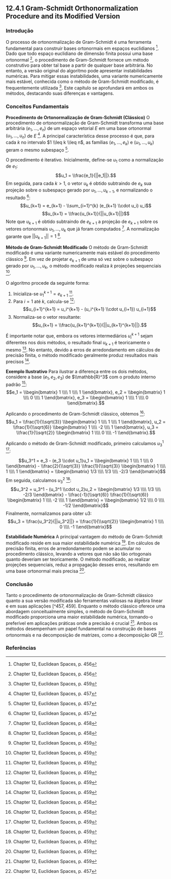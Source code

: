 ## 12.4.1 Gram-Schmidt Orthonormalization Procedure and its Modified Version

### Introdução
O processo de ortonormalização de Gram-Schmidt é uma ferramenta fundamental para construir bases ortonormais em espaços euclidianos [^456]. Dado que todo espaço euclidiano de dimensão finita possui uma base ortonormal [^456], o procedimento de Gram-Schmidt fornece um método construtivo para obter tal base a partir de qualquer base arbitrária. No entanto, a versão original do algoritmo pode apresentar instabilidades numéricas. Para mitigar essas instabilidades, uma variante numericamente mais estável, conhecida como o método de Gram-Schmidt modificado, é frequentemente utilizada [^459]. Este capítulo se aprofundará em ambos os métodos, destacando suas diferenças e vantagens.

### Conceitos Fundamentais

**Procedimento de Ortonormalização de Gram-Schmidt (Clássico)**
O procedimento de ortonormalização de Gram-Schmidt transforma uma base arbitrária $(e_1, ..., e_n)$ de um espaço vetorial $E$ em uma base ortonormal $(u_1, ..., u_n)$ de $E$ [^457]. A principal característica desse processo é que, para cada $k$ no intervalo $1 \\leq k \\leq n$, as famílias $(e_1, ..., e_k)$ e $(u_1, ..., u_k)$ geram o mesmo subespaço [^457].

O procedimento é iterativo. Inicialmente, define-se $u_1$ como a normalização de $e_1$:
$$u_1 = \\frac{e_1}{||e_1||}.$$
Em seguida, para cada $k > 1$, o vetor $u_k$ é obtido subtraindo de $e_k$ sua projeção sobre o subespaço gerado por $u_1, ..., u_{k-1}$, e normalizando o resultado [^457]:
$$u_{k+1} = e_{k+1} - \\sum_{i=1}^{k} (e_{k+1} \\cdot u_i) u_i$$
$$u_{k+1} = \\frac{u_{k+1}}{||u_{k+1}||}$$
Note que $u_{k+1}$ é obtido subtraindo de $e_{k+1}$ a projeção de $e_{k+1}$ sobre os vetores ortonormais $u_1, ..., u_k$ que já foram computados [^458].  A normalização garante que $||u_{k+1}|| = 1$ [^458].

**Método de Gram-Schmidt Modificado**
O método de Gram-Schmidt modificado é uma variante numericamente mais estável do procedimento clássico [^459]. Em vez de projetar $e_{k+1}$ de uma só vez sobre o subespaço gerado por $u_1, ..., u_k$, o método modificado realiza *k* projeções sequenciais [^459].

O algoritmo procede da seguinte forma:
1.  Inicializa-se $u_1^{k+1} = e_{k+1}$ [^459].
2.  Para $i = 1$ até *k*, calcula-se [^459]:
    $$u_{i+1}^{k+1} = u_i^{k+1} - (u_i^{k+1} \\cdot u_{i+1}) u_{i+1}$$
3.  Normaliza-se o vetor resultante:
    $$u_{k+1} = \\frac{u_{k+1}^{k+1}}{||u_{k+1}^{k+1}||}.$$

É importante notar que, embora os vetores intermediários $u_i^{k+1}$ sejam diferentes nos dois métodos, o resultado final $u_{k+1}$ é teoricamente o mesmo [^459]. No entanto, devido a erros de arredondamento em cálculos de precisão finita, o método modificado geralmente produz resultados mais precisos [^459].

**Exemplo Ilustrativo**
Para ilustrar a diferença entre os dois métodos, considere a base $(e_1, e_2, e_3)$ de $\\mathbb{R}^3$ com o produto interno padrão [^458]:
$$e_1 = \\begin{bmatrix} 1 \\\\ 1 \\\\ 1 \\end{bmatrix}, e_2 = \\begin{bmatrix} 1 \\\\ 0 \\\\ 1 \\end{bmatrix}, e_3 = \\begin{bmatrix} 1 \\\\ 1 \\\\ 0 \\end{bmatrix}.$$

Aplicando o procedimento de Gram-Schmidt clássico, obtemos [^458]:
$$u_1 = \\frac{1}{\\sqrt{3}} \\begin{bmatrix} 1 \\\\ 1 \\\\ 1 \\end{bmatrix}, u_2 = \\frac{1}{\\sqrt{6}} \\begin{bmatrix} 1 \\\\ -2 \\\\ 1 \\end{bmatrix}, u_3 = \\frac{1}{\\sqrt{2}} \\begin{bmatrix} 1 \\\\ 0 \\\\ -1 \\end{bmatrix}.$$

Aplicando o método de Gram-Schmidt modificado, primeiro calculamos $u_3^1$ [^459]:

$$u_3^1 = e_3 - (e_3 \\cdot u_1)u_1 = \\begin{bmatrix} 1 \\\\ 1 \\\\ 0 \\end{bmatrix} - \\frac{2}{\\sqrt{3}} \\frac{1}{\\sqrt{3}} \\begin{bmatrix} 1 \\\\ 1 \\\\ 1 \\end{bmatrix} = \\begin{bmatrix} 1/3 \\\\ 1/3 \\\\ -2/3 \\end{bmatrix}$$
Em seguida, calculamos $u_3^2$ [^459]:
$$u_3^2 = u_3^1 - (u_3^1 \\cdot u_2)u_2 = \\begin{bmatrix} 1/3 \\\\ 1/3 \\\\ -2/3 \\end{bmatrix} - \\frac{-1}{\\sqrt{6}} \\frac{1}{\\sqrt{6}} \\begin{bmatrix} 1 \\\\ -2 \\\\ 1 \\end{bmatrix} = \\begin{bmatrix} 1/2 \\\\ 0 \\\\ -1/2 \\end{bmatrix}$$
Finalmente, normalizamos para obter u3:
$$u_3 = \\frac{u_3^2}{||u_3^2||} = \\frac{1}{\\sqrt{2}} \\begin{bmatrix} 1 \\\\ 0 \\\\ -1 \\end{bmatrix}$$

**Estabilidade Numérica**
A principal vantagem do método de Gram-Schmidt modificado reside em sua maior estabilidade numérica [^459]. Em cálculos de precisão finita, erros de arredondamento podem se acumular no procedimento clássico, levando a vetores que não são tão ortogonais quanto deveriam ser teoricamente. O método modificado, ao realizar projeções sequenciais, reduz a propagação desses erros, resultando em uma base ortonormal mais precisa [^459].

### Conclusão
Tanto o procedimento de ortonormalização de Gram-Schmidt clássico quanto a sua versão modificada são ferramentas valiosas na álgebra linear e em suas aplicações [^457, 459]. Enquanto o método clássico oferece uma abordagem conceitualmente simples, o método de Gram-Schmidt modificado proporciona uma maior estabilidade numérica, tornando-o preferível em aplicações práticas onde a precisão é crucial [^459]. Ambos os métodos desempenham um papel fundamental na construção de bases ortonormais e na decomposição de matrizes, como a decomposição QR [^457].

### Referências
[^456]: Chapter 12, Euclidean Spaces, p. 456
[^457]: Chapter 12, Euclidean Spaces, p. 457
[^458]: Chapter 12, Euclidean Spaces, p. 458
[^459]: Chapter 12, Euclidean Spaces, p. 459
<!-- END -->